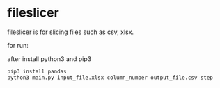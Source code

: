 # fileslicer
fileslicer is for slicing files such as csv, xlsx.

for run:

after install python3 and pip3
```
pip3 install pandas
python3 main.py input_file.xlsx column_number output_file.csv step
```
